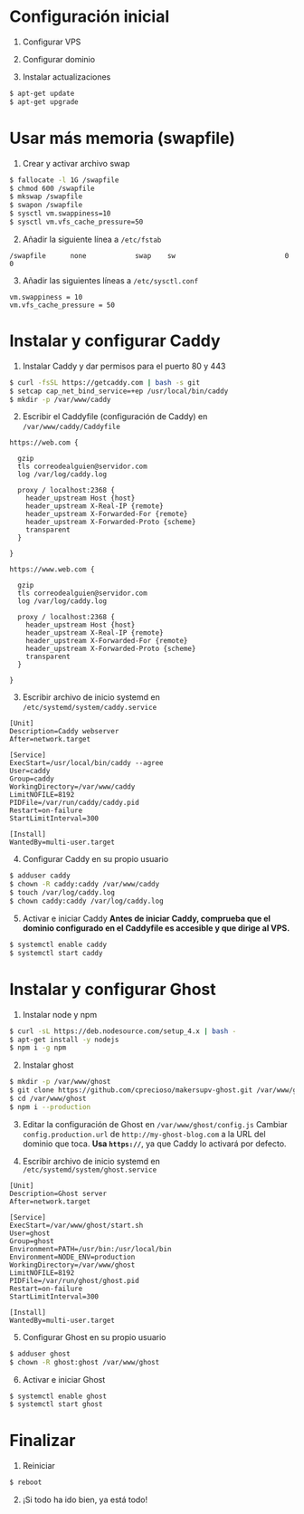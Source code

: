 # Configuración inicial
1. Configurar VPS

2. Configurar dominio

3. Instalar actualizaciones
  ```sh
  $ apt-get update
  $ apt-get upgrade
  ```

# Usar más memoria (swapfile)
1. Crear y activar archivo swap
  ```sh
  $ fallocate -l 1G /swapfile
  $ chmod 600 /swapfile
  $ mkswap /swapfile
  $ swapon /swapfile
  $ sysctl vm.swappiness=10
  $ sysctl vm.vfs_cache_pressure=50
  ```

2. Añadir la siguiente línea a `/etc/fstab`
  ```
  /swapfile      none            swap    sw                           0 0
  ```

3. Añadir las siguientes líneas a `/etc/sysctl.conf`
  ```
  vm.swappiness = 10
  vm.vfs_cache_pressure = 50
  ```

# Instalar y configurar Caddy
1. Instalar Caddy y dar permisos para el puerto 80 y 443
  ```sh
  $ curl -fsSL https://getcaddy.com | bash -s git
  $ setcap cap_net_bind_service=+ep /usr/local/bin/caddy
  $ mkdir -p /var/www/caddy
  ```

2. Escribir el Caddyfile (configuración de Caddy) en `/var/www/caddy/Caddyfile`
  ```caddy
  https://web.com {

    gzip
    tls correodealguien@servidor.com
    log /var/log/caddy.log

    proxy / localhost:2368 {
      header_upstream Host {host}
      header_upstream X-Real-IP {remote}
      header_upstream X-Forwarded-For {remote}
      header_upstream X-Forwarded-Proto {scheme}
      transparent
    }

  }

  https://www.web.com {

    gzip
    tls correodealguien@servidor.com
    log /var/log/caddy.log

    proxy / localhost:2368 {
      header_upstream Host {host}
      header_upstream X-Real-IP {remote}
      header_upstream X-Forwarded-For {remote}
      header_upstream X-Forwarded-Proto {scheme}
      transparent
    }

  }
  ```

3. Escribir archivo de inicio systemd en `/etc/systemd/system/caddy.service`
  ```systemd
  [Unit]
  Description=Caddy webserver
  After=network.target

  [Service]
  ExecStart=/usr/local/bin/caddy --agree
  User=caddy
  Group=caddy
  WorkingDirectory=/var/www/caddy
  LimitNOFILE=8192
  PIDFile=/var/run/caddy/caddy.pid
  Restart=on-failure
  StartLimitInterval=300

  [Install]
  WantedBy=multi-user.target
  ```

4. Configurar Caddy en su propio usuario
  ```sh
  $ adduser caddy
  $ chown -R caddy:caddy /var/www/caddy
  $ touch /var/log/caddy.log
  $ chown caddy:caddy /var/log/caddy.log
  ```

5. Activar e iniciar Caddy
  **Antes de iniciar Caddy, comprueba que el dominio configurado en el Caddyfile es accesible y que dirige al VPS.**
  ```sh
  $ systemctl enable caddy
  $ systemctl start caddy
  ```

# Instalar y configurar Ghost
1. Instalar node y npm
  ```sh
  $ curl -sL https://deb.nodesource.com/setup_4.x | bash -
  $ apt-get install -y nodejs
  $ npm i -g npm
  ```

2. Instalar ghost
  ```sh
  $ mkdir -p /var/www/ghost
  $ git clone https://github.com/cprecioso/makersupv-ghost.git /var/www/ghost --recursive --depth 1
  $ cd /var/www/ghost
  $ npm i --production
  ```

3. Editar la configuración de Ghost en `/var/www/ghost/config.js`
  Cambiar `config.production.url` de `http://my-ghost-blog.com` a la URL del dominio que toca. **Usa `https://`**, ya que Caddy lo activará por defecto.

4. Escribir archivo de inicio systemd en `/etc/systemd/system/ghost.service`
  ```systemd
  [Unit]
  Description=Ghost server
  After=network.target

  [Service]
  ExecStart=/var/www/ghost/start.sh
  User=ghost
  Group=ghost
  Environment=PATH=/usr/bin:/usr/local/bin
  Environment=NODE_ENV=production
  WorkingDirectory=/var/www/ghost
  LimitNOFILE=8192
  PIDFile=/var/run/ghost/ghost.pid
  Restart=on-failure
  StartLimitInterval=300

  [Install]
  WantedBy=multi-user.target
  ```

5. Configurar Ghost en su propio usuario
  ```sh
  $ adduser ghost
  $ chown -R ghost:ghost /var/www/ghost
  ```

6. Activar e iniciar Ghost
  ```sh
  $ systemctl enable ghost
  $ systemctl start ghost
  ```

# Finalizar
1. Reiniciar
  ```sh
  $ reboot
  ```

2. ¡Si todo ha ido bien, ya está todo!
